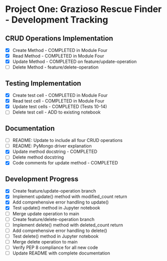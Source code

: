 # Project One: Grazioso Rescue Finder - Development Tracking

## CRUD Operations Implementation
- [x] Create Method - COMPLETED in Module Four
- [x] Read Method - COMPLETED in Module Four
- [x] Update Method - COMPLETED on feature/update-operation
- [ ] Delete Method - feature/delete-operation

## Testing Implementation
- [x] Create test cell - COMPLETED in Module Four
- [x] Read test cell - COMPLETED in Module Four
- [x] Update test cells - COMPLETED (Tests 10-14)
- [ ] Delete test cell - ADD to existing notebook

## Documentation
- [ ] README: Update to include all four CRUD operations
- [ ] README: PyMongo driver explanation
- [x] Update method docstring - COMPLETED
- [ ] Delete method docstring
- [x] Code comments for update method - COMPLETED

## Development Progress
- [x] Create feature/update-operation branch
- [x] Implement update() method with modified_count return
- [x] Add comprehensive error handling to update()
- [x] Test update() method in Jupyter notebook
- [ ] Merge update operation to main
- [ ] Create feature/delete-operation branch
- [ ] Implement delete() method with deleted_count return
- [ ] Add comprehensive error handling to delete()
- [ ] Test delete() method in Jupyter notebook
- [ ] Merge delete operation to main
- [ ] Verify PEP 8 compliance for all new code
- [ ] Update README with complete documentation
